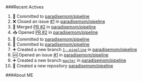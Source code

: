 ###Recent Actives
<!--START_SECTION:activity-->
1. 📝 Committed to [paradisemom/pipeline](https://github.com/paradisemom/pipeline/commit/2de2e35ebc3cb326a12a3cd2331dc5bfe94c9de5)
2. ❌ Closed an issue [#1](https://github.com/paradisemom/pipeline/issues/1) in [paradisemom/pipeline](https://github.com/paradisemom/pipeline)
3. 🔀 Merged [PR #2](https://github.com/paradisemom/pipeline/pull/2) in [paradisemom/pipeline](https://github.com/paradisemom/pipeline)
4. 📥 Opened [PR #2](https://github.com/paradisemom/pipeline/pull/2) in [paradisemom/pipeline](https://github.com/paradisemom/pipeline)
5. 📝 Committed to [paradisemom/pipeline](https://github.com/paradisemom/pipeline/commit/2fccec1dc33a598a90de7f4778612e3acc49a319)
6. 📝 Committed to [paradisemom/pipeline](https://github.com/paradisemom/pipeline/commit/2de2e35ebc3cb326a12a3cd2331dc5bfe94c9de5)
7. ➕ Created a new branch [`1--pipeline`](https://github.com/paradisemom/pipeline/tree/1--pipeline) in [paradisemom/pipeline](https://github.com/paradisemom/pipeline)
8. 🆕 Opened an issue [#1](https://github.com/paradisemom/pipeline/issues/1) in [paradisemom/pipeline](https://github.com/paradisemom/pipeline)
9. ➕ Created a new branch [`master`](https://github.com/paradisemom/pipeline/tree/master) in [paradisemom/pipeline](https://github.com/paradisemom/pipeline)
10. 🎉 Created a new repository [paradisemom/pipeline](https://github.com/paradisemom/pipeline)
<!--END_SECTION:activity-->

###About ME
<!--MY LINKS START-->
<!--MY LINKS END-->
